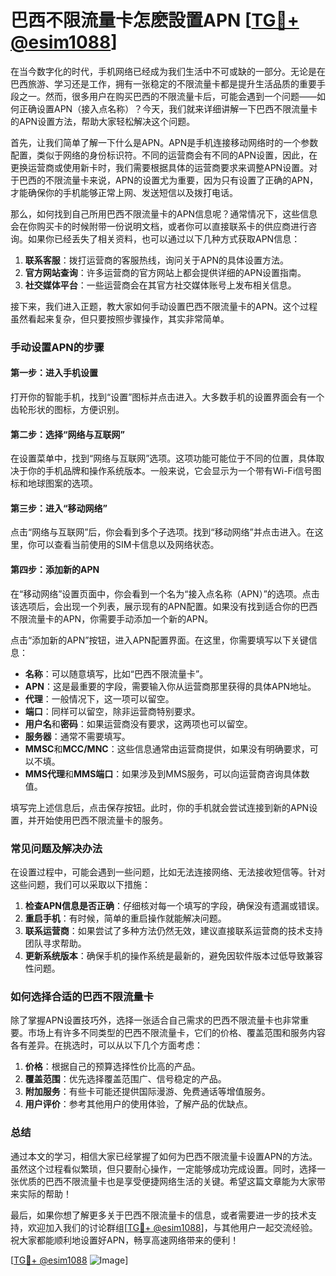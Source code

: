 # 巴西不限流量卡怎麽設置APN [[TG💪+ @esim1088](https://t.me/s/esim1088)]

在当今数字化的时代，手机网络已经成为我们生活中不可或缺的一部分。无论是在巴西旅游、学习还是工作，拥有一张稳定的不限流量卡都是提升生活品质的重要手段之一。然而，很多用户在购买巴西的不限流量卡后，可能会遇到一个问题——如何正确设置APN（接入点名称）？今天，我们就来详细讲解一下巴西不限流量卡的APN设置方法，帮助大家轻松解决这个问题。

首先，让我们简单了解一下什么是APN。APN是手机连接移动网络时的一个参数配置，类似于网络的身份标识符。不同的运营商会有不同的APN设置，因此，在更换运营商或使用新卡时，我们需要根据具体的运营商要求来调整APN设置。对于巴西的不限流量卡来说，APN的设置尤为重要，因为只有设置了正确的APN，才能确保你的手机能够正常上网、发送短信以及拨打电话。

那么，如何找到自己所用巴西不限流量卡的APN信息呢？通常情况下，这些信息会在你购买卡的时候附带一份说明文档，或者你可以直接联系卡的供应商进行咨询。如果你已经丢失了相关资料，也可以通过以下几种方式获取APN信息：

1. **联系客服**：拨打运营商的客服热线，询问关于APN的具体设置方法。
2. **官方网站查询**：许多运营商的官方网站上都会提供详细的APN设置指南。
3. **社交媒体平台**：一些运营商会在其官方社交媒体账号上发布相关信息。

接下来，我们进入正题，教大家如何手动设置巴西不限流量卡的APN。这个过程虽然看起来复杂，但只要按照步骤操作，其实非常简单。

### 手动设置APN的步骤

#### 第一步：进入手机设置
打开你的智能手机，找到“设置”图标并点击进入。大多数手机的设置界面会有一个齿轮形状的图标，方便识别。

#### 第二步：选择“网络与互联网”
在设置菜单中，找到“网络与互联网”选项。这项功能可能位于不同的位置，具体取决于你的手机品牌和操作系统版本。一般来说，它会显示为一个带有Wi-Fi信号图标和地球图案的选项。

#### 第三步：进入“移动网络”
点击“网络与互联网”后，你会看到多个子选项。找到“移动网络”并点击进入。在这里，你可以查看当前使用的SIM卡信息以及网络状态。

#### 第四步：添加新的APN
在“移动网络”设置页面中，你会看到一个名为“接入点名称（APN）”的选项。点击该选项后，会出现一个列表，展示现有的APN配置。如果没有找到适合你的巴西不限流量卡的APN，你需要手动添加一个新的APN。

点击“添加新的APN”按钮，进入APN配置界面。在这里，你需要填写以下关键信息：

- **名称**：可以随意填写，比如“巴西不限流量卡”。
- **APN**：这是最重要的字段，需要输入你从运营商那里获得的具体APN地址。
- **代理**：一般情况下，这一项可以留空。
- **端口**：同样可以留空，除非运营商特别要求。
- **用户名**和**密码**：如果运营商没有要求，这两项也可以留空。
- **服务器**：通常不需要填写。
- **MMSC**和**MCC/MNC**：这些信息通常由运营商提供，如果没有明确要求，可以不填。
- **MMS代理**和**MMS端口**：如果涉及到MMS服务，可以向运营商咨询具体数值。

填写完上述信息后，点击保存按钮。此时，你的手机就会尝试连接到新的APN设置，并开始使用巴西不限流量卡的服务。

### 常见问题及解决办法

在设置过程中，可能会遇到一些问题，比如无法连接网络、无法接收短信等。针对这些问题，我们可以采取以下措施：

1. **检查APN信息是否正确**：仔细核对每一个填写的字段，确保没有遗漏或错误。
2. **重启手机**：有时候，简单的重启操作就能解决问题。
3. **联系运营商**：如果尝试了多种方法仍然无效，建议直接联系运营商的技术支持团队寻求帮助。
4. **更新系统版本**：确保手机的操作系统是最新的，避免因软件版本过低导致兼容性问题。

### 如何选择合适的巴西不限流量卡

除了掌握APN设置技巧外，选择一张适合自己需求的巴西不限流量卡也非常重要。市场上有许多不同类型的巴西不限流量卡，它们的价格、覆盖范围和服务内容各有差异。在挑选时，可以从以下几个方面考虑：

1. **价格**：根据自己的预算选择性价比高的产品。
2. **覆盖范围**：优先选择覆盖范围广、信号稳定的产品。
3. **附加服务**：有些卡可能还提供国际漫游、免费通话等增值服务。
4. **用户评价**：参考其他用户的使用体验，了解产品的优缺点。

### 总结

通过本文的学习，相信大家已经掌握了如何为巴西不限流量卡设置APN的方法。虽然这个过程看似繁琐，但只要耐心操作，一定能够成功完成设置。同时，选择一张优质的巴西不限流量卡也是享受便捷网络生活的关键。希望这篇文章能为大家带来实际的帮助！

最后，如果你想了解更多关于巴西不限流量卡的信息，或者需要进一步的技术支持，欢迎加入我们的讨论群组[[TG💪+ @esim1088](https://t.me/s/esim1088)]，与其他用户一起交流经验。祝大家都能顺利地设置好APN，畅享高速网络带来的便利！

[[TG💪+ @esim1088](https://t.me/s/esim1088) ![Image](https://i.postimg.cc/4NQfJmqS/Snipaste-2025-05-13-00-14-12.png)]
